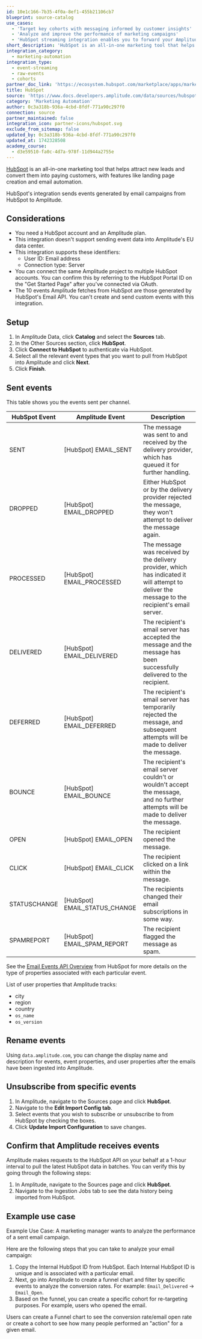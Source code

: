 ```yaml
---
id: 10e1c166-7b35-4f0a-8ef1-455b21106cb7
blueprint: source-catalog
use_cases:
  - 'Target key cohorts with messaging informed by customer insights'
  - 'Analyze and improve the performance of marketing campaigns'
  - 'HubSpot streaming integration enables you to forward your Amplitude events and event properties'
short_description: 'HubSpot is an all-in-one marketing tool that helps attract new leads and convert them into paying customers.'
integration_category:
  - marketing-automation
integration_type:
  - event-streaming
  - raw-events
  - cohorts
partner_doc_link: 'https://ecosystem.hubspot.com/marketplace/apps/marketing/analytics-data/amplitude-engage'
title: HubSpot
source: 'https://www.docs.developers.amplitude.com/data/sources/hubspot'
category: 'Marketing Automation'
author: 0c3a318b-936a-4cbd-8fdf-771a90c297f0
connection: source
partner_maintained: false
integration_icon: partner-icons/hubspot.svg
exclude_from_sitemap: false
updated_by: 0c3a318b-936a-4cbd-8fdf-771a90c297f0
updated_at: 1742328508
academy_course:
  - d3e59510-fa0c-4d7a-978f-11d944a2755e
---
```

[HubSpot](http://www.hubspot.com/) is an all-in-one marketing tool that helps attract new leads and convert them into paying customers, with features like landing page creation and email automation.

HubSpot's integration sends events generated by email campaigns from HubSpot to Amplitude.

## Considerations

- You need a HubSpot account and an Amplitude plan.
- This integration doesn't support sending event data into Amplitude's EU data center.
- This integration supports these identifiers:
    - User ID: Email address
    - Connection type: Server
- You can connect the same Amplitude project to multiple HubSpot accounts. You can confirm this by referring to the HubSpot Portal ID on the "Get Started Page" after you've connected via OAuth.
- The 10 events Amplitude fetches from HubSpot are those generated by HubSpot's Email API. You can't create and send  custom events with this integration.

## Setup

1. In Amplitude Data, click **Catalog** and select the **Sources** tab.
2. In the Other Sources section, click **HubSpot**.
3. Click **Connect to HubSpot** to authenticate via HubSpot.
4. Select all the relevant event types that you want to pull from HubSpot into Amplitude and click **Next**.
5. Click **Finish**.

## Sent events

This table shows you the events sent per channel.

| HubSpot Event | Amplitude Event               | Description                                                                                                                                    |
| ------------- | ----------------------------- | ---------------------------------------------------------------------------------------------------------------------------------------------- |
| SENT          | [HubSpot] EMAIL_SENT          | The message was sent to and received by the delivery provider, which has queued it for further handling.                                       |
| DROPPED       | [HubSpot] EMAIL_DROPPED       | Either HubSpot or by the delivery provider rejected the message, they won't attempt to deliver the message again.                              |
| PROCESSED     | [HubSpot] EMAIL_PROCESSED     | The message was received by the delivery provider, which has indicated it will attempt to deliver the message to the recipient's email server. |
| DELIVERED     | [HubSpot] EMAIL_DELIVERED     | The recipient's email server has accepted the message and the message has been successfully delivered to the recipient.                        |
| DEFERRED      | [HubSpot] EMAIL_DEFERRED      | The recipient's email server has temporarily rejected the message, and subsequent attempts will be made to deliver the message.                |
| BOUNCE        | [HubSpot] EMAIL_BOUNCE        | The recipient's email server couldn't or wouldn't accept the message, and no further attempts will be made to deliver the message.             |
| OPEN          | [HubSpot] EMAIL_OPEN          | The recipient opened the message.                                                                                                              |
| CLICK         | [HubSpot] EMAIL_CLICK         | The recipient clicked on a link within the message.                                                                                            |
| STATUSCHANGE  | [HubSpot] EMAIL_STATUS_CHANGE | The recipients changed their email subscriptions in some way.                                                                                  |
| SPAMREPORT    | [HubSpot] EMAIL_SPAM_REPORT   | The recipient flagged the message as spam.                                                                                                     |

See the [Email Events API Overview](https://legacydocs.hubspot.com/docs/methods/email/email_events_overview) from HubSpot for more details on the type of properties associated with each particular event.

List of user properties that Amplitude tracks:

- city
- region
- country
- `os_name`
- `os_version`

## Rename events

Using `data.amplitude.com`, you can change the display name and description for events, event properties, and user properties after the emails have been ingested into Amplitude.

## Unsubscribe from specific events

1. In Amplitude, navigate to the Sources page and click **HubSpot**.
2. Navigate to the **Edit Import Config tab**.
3. Select events that you wish to subscribe or unsubscribe to from HubSpot by checking the boxes.
4. Click **Update Import Configuration** to save changes.

## Confirm that Amplitude receives events

Amplitude makes requests to the HubSpot API on your behalf at a 1-hour interval to pull the latest HubSpot data in batches. You can verify this by going through the following steps:

1. In Amplitude, navigate to the Sources page and click **HubSpot**.
2. Navigate to the Ingestion Jobs tab to see the data history being imported from HubSpot.

## Example use case

Example Use Case: A marketing manager wants to analyze the performance of a sent email campaign.

Here are the following steps that you can take to analyze your email campaign:

1. Copy the Internal HubSpot ID from HubSpot. Each Internal HubSpot ID is unique and is associated with a particular email.
2. Next, go into Amplitude to create a funnel chart and filter by specific events to analyze the conversion rates. For example: `Email_Delivered` → `Email_Open`.
3. Based on the funnel, you can create a specific cohort for re-targeting purposes. For example,  users who opened the email.

Users can create a Funnel chart to see the conversion rate/email open rate or create a cohort to see how many people performed an "action" for a given email.
